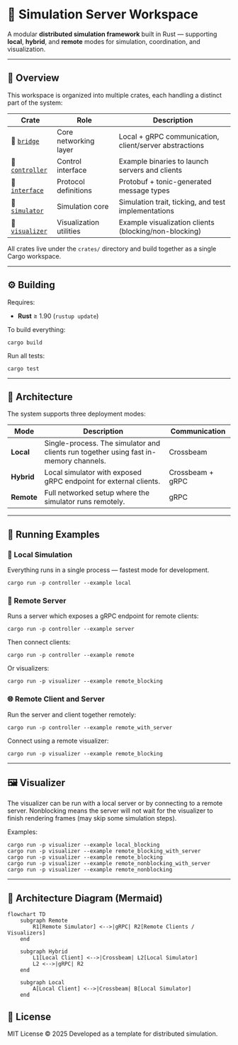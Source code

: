 # 🧩 Simulation Server Workspace

A modular **distributed simulation framework** built in Rust — supporting **local**, **hybrid**, and **remote** modes for simulation, coordination, and visualization.

---

## 🚀 Overview

This workspace is organized into multiple crates, each handling a distinct part of the system:

| Crate                                  | Role                    | Description                                            |
| -------------------------------------- | ----------------------- | ------------------------------------------------------ |
| 🧱 [`bridge`](./crates/bridge)         | Core networking layer   | Local + gRPC communication, client/server abstractions |
| 🧩 [`controller`](./crates/controller) | Control interface       | Example binaries to launch servers and clients         |
| 🔌 [`interface`](./crates/interface)   | Protocol definitions    | Protobuf + tonic-generated message types               |
| 🧮 [`simulator`](./crates/simulator)   | Simulation core         | Simulation trait, ticking, and test implementations    |
| 🎨 [`visualizer`](./crates/visualizer) | Visualization utilities | Example visualization clients (blocking/non-blocking)  |

All crates live under the `crates/` directory and build together as a single Cargo workspace.

---

## ⚙️ Building

Requires:

* **Rust** ≥ 1.90 (`rustup update`)

To build everything:

```
cargo build
```

Run all tests:

```
cargo test
```

---

## 🧠 Architecture

The system supports three deployment modes:

| Mode       | Description                                                                           | Communication    |
| ---------- | ------------------------------------------------------------------------------------- | ---------------- |
| **Local**  | Single-process. The simulator and clients run together using fast in-memory channels. | Crossbeam        |
| **Hybrid** | Local simulator with exposed gRPC endpoint for external clients.                      | Crossbeam + gRPC |
| **Remote** | Full networked setup where the simulator runs remotely.                               | gRPC             |

---

## 🧰 Running Examples

### 🧩 Local Simulation

Everything runs in a single process — fastest mode for development.

```
cargo run -p controller --example local
```

### 🔄 Remote Server

Runs a server which exposes a gRPC endpoint for remote clients:

```
cargo run -p controller --example server
```

Then connect clients:

```
cargo run -p controller --example remote
```

Or visualizers:

```
cargo run -p visualizer --example remote_blocking
```

### 🌐 Remote Client and Server

Run the server and client together remotely:

```
cargo run -p controller --example remote_with_server
```

Connect using a remote visualizer:

```
cargo run -p visualizer --example remote_blocking
```

---

## 🖼️ Visualizer

The visualizer can be run with a local server or by connecting to a remote server. Nonblocking means the server will not wait for the visualizer to finish rendering frames (may skip some simulation steps).

Examples:

```
cargo run -p visualizer --example local_blocking
cargo run -p visualizer --example remote_blocking_with_server
cargo run -p visualizer --example remote_blocking
cargo run -p visualizer --example remote_nonblocking_with_server
cargo run -p visualizer --example remote_nonblocking
```

---

## 🔌 Architecture Diagram (Mermaid)

```mermaid
flowchart TD
    subgraph Remote
        R1[Remote Simulator] <-->|gRPC| R2[Remote Clients / Visualizers]
    end

    subgraph Hybrid
        L1[Local Client] <-->|Crossbeam| L2[Local Simulator]
        L2 <-->|gRPC| R2
    end

    subgraph Local
        A[Local Client] <-->|Crossbeam| B[Local Simulator]
    end
```

## 📜 License

MIT License © 2025
Developed as a template for distributed simulation.
